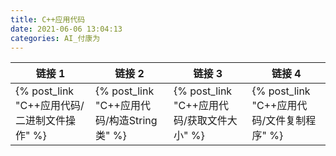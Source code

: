 ```yaml
---
title: C++应用代码
date: 2021-06-06 13:04:13
categories: AI_付康为
---
```

链接 1                                     | 链接 2                                     | 链接 3                                   | 链接 4
-------------------------------------------|-------------------------------------------|------------------------------------------|-----
{% post_link "C++应用代码/二进制文件操作" %} | {% post_link "C++应用代码/构造String类" %} | {% post_link "C++应用代码/获取文件大小" %} | {% post_link "C++应用代码/文件复制程序" %}

<!--more-->